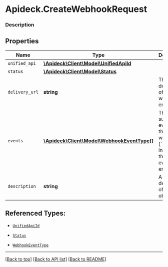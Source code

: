 # Apideck.CreateWebhookRequest

### Description

## Properties
Name | Type | Description | Notes
------------ | ------------- | ------------- | -------------
`unified_api` | [**\Apideck\Client\Model\UnifiedApiId**](UnifiedApiId.md) |  | 
`status` | [**\Apideck\Client\Model\Status**](Status.md) |  | 
`delivery_url` | **string** | The delivery url of the webhook endpoint. | 
`events` | [**\Apideck\Client\Model\WebhookEventType[]**](WebhookEventType.md) | The list of subscribed events for this webhook. [&#x60;*&#x60;] indicates that all events are enabled. | 
`description` | **string** | A description of the object. | [optional] 





## Referenced Types:
* [`UnifiedApiId`](UnifiedApiId.md)
* [`Status`](Status.md)

* [`WebhookEventType`](WebhookEventType.md)


---

[[Back to top]](#) [[Back to API list]](../../../../README.md#documentation-for-api-endpoints) [[Back to README]](../../../../README.md)


